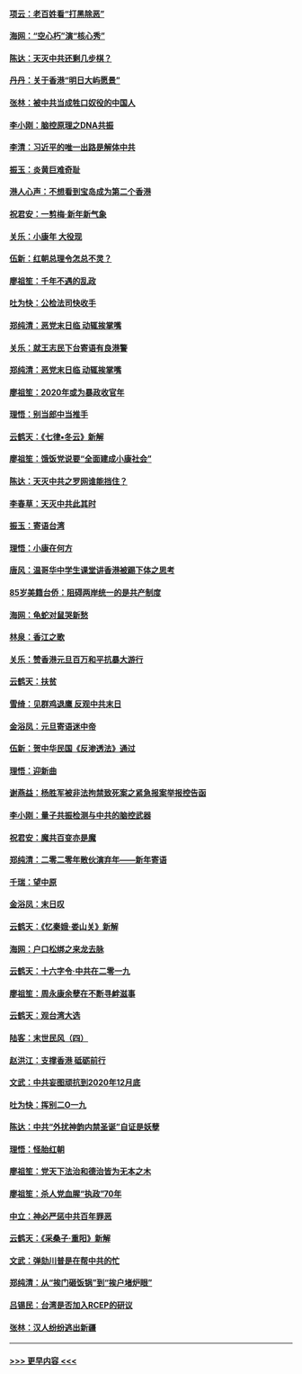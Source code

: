 #### [项云：老百姓看“打黑除恶”](../pages/nsc993/n11785398.md?t=01112322) 
#### [海网：“空心朽”演“核心秀”](../pages/nsc993/n11783874.md?t=01112322) 
#### [陈达：天灭中共还剩几步棋？](../pages/nsc993/n11783719.md?t=01112322) 
#### [丹丹：关于香港“明日大屿愿景”](../pages/nsc993/n11783273.md?t=01112322) 
#### [张林：被中共当成牲口奴役的中国人](../pages/nsc993/n11782397.md?t=01112322) 
#### [李小刚：脑控原理之DNA共振](../pages/nsc993/n11780962.md?t=01112322) 
#### [李清：习近平的唯一出路是解体中共](../pages/nsc993/n11780866.md?t=01112322) 
#### [振玉：炎黄巨难奇耻](../pages/nsc993/n11779632.md?t=01112322) 
#### [港人心声：不想看到宝岛成为第二个香港](../pages/nsc993/n11778817.md?t=01112322) 
#### [祝君安：一剪梅‧新年新气象](../pages/nsc993/n11776340.md?t=01112322) 
#### [关乐：小康年 大役现](../pages/nsc993/n11774213.md?t=01112322) 
#### [伍新：红朝总理令怎总不灵？](../pages/nsc993/n11770813.md?t=01112322) 
#### [廖祖笙：千年不遇的乱政](../pages/nsc993/n11770373.md?t=01112322) 
#### [吐为快：公检法司快收手](../pages/nsc993/n11770359.md?t=01112322) 
#### [郑纯清：恶党末日临 动辄挨掌嘴](../pages/nsc993/n11769912.md?t=01112322) 
#### [关乐：就王志民下台寄语有良港警](../pages/nsc993/n11769903.md?t=01112322) 
#### [郑纯清：恶党末日临 动辄挨掌嘴](../pages/nsc993/n11769356.md?t=01112322) 
#### [廖祖笙：2020年或为暴政收官年](../pages/nsc993/n11768216.md?t=01112322) 
#### [理悟：别当郎中当推手](../pages/nsc993/n11768243.md?t=01112322) 
#### [云鹤天：《七律▪冬云》新解](../pages/nsc993/n11768204.md?t=01112322) 
#### [廖祖笙：饿饭党说要“全面建成小康社会”](../pages/nsc993/n11767482.md?t=01112322) 
#### [陈达：天灭中共之罗网谁能挡住？](../pages/nsc993/n11767465.md?t=01112322) 
#### [李春草：天灭中共此其时](../pages/nsc993/n11767452.md?t=01112322) 
#### [振玉：寄语台湾](../pages/nsc993/n11767432.md?t=01112322) 
#### [理悟：小康在何方](../pages/nsc993/n11767394.md?t=01112322) 
#### [唐风：温哥华中学生课堂讲香港被踢下体之思考](../pages/nsc993/n11766848.md?t=01112322) 
#### [85岁美籍台侨：阻碍两岸统一的是共产制度](../pages/nsc993/n11765043.md?t=01112322) 
#### [海网：龟蛇对鼠哭新愁](../pages/nsc993/n11764895.md?t=01112322) 
#### [林泉：香江之歌](../pages/nsc993/n11764415.md?t=01112322) 
#### [关乐：赞香港元旦百万和平抗暴大游行](../pages/nsc993/n11764382.md?t=01112322) 
#### [云鹤天：扶贫](../pages/nsc993/n11764245.md?t=01112322) 
#### [雪绮：见群鸡退鹰  反观中共末日](../pages/nsc993/n11762112.md?t=01112322) 
#### [金浴凤：元旦寄语迷中帝](../pages/nsc993/n11761788.md?t=01112322) 
#### [伍新：贺中华民国《反渗透法》通过](../pages/nsc993/n11761994.md?t=01112322) 
#### [理悟：迎新曲](../pages/nsc993/n11761152.md?t=01112322) 
#### [谢燕益：杨胜军被非法拘禁致死案之紧急报案举报控告函](../pages/nsc993/n11756134.md?t=01112322) 
#### [李小刚：量子共振检测与中共的脑控武器](../pages/nsc993/n11754518.md?t=01112322) 
#### [祝君安：魔共百变亦是魔](../pages/nsc993/n11754469.md?t=01112322) 
#### [郑纯清：二零二零年散伙演弃年——新年寄语](../pages/nsc993/n11754195.md?t=01112322) 
#### [千瑞：望中原](../pages/nsc993/n11754159.md?t=01112322) 
#### [金浴凤：末日叹](../pages/nsc993/n11752359.md?t=01112322) 
#### [云鹤天：《忆秦娥‧娄山关》新解](../pages/nsc993/n11752348.md?t=01112322) 
#### [海网：户口松绑之来龙去脉](../pages/nsc993/n11752328.md?t=01112322) 
#### [云鹤天：十六字令‧中共在二零一九](../pages/nsc993/n11752305.md?t=01112322) 
#### [廖祖笙：周永康余孽在不断寻衅滋事](../pages/nsc993/n11751013.md?t=01112322) 
#### [云鹤天：观台湾大选](../pages/nsc993/n11751007.md?t=01112322) 
#### [陆客：末世民风（四）](../pages/nsc993/n11749203.md?t=01112322) 
#### [赵洪江：支撑香港 砥砺前行](../pages/nsc993/n11748482.md?t=01112322) 
#### [文武：中共妄图顽抗到2020年12月底](../pages/nsc993/n11748446.md?t=01112322) 
#### [吐为快：挥别二O一九](../pages/nsc993/n11748411.md?t=01112322) 
#### [陈达：中共“外扰神韵内禁圣诞”自证是妖孽](../pages/nsc993/n11748226.md?t=01112322) 
#### [理悟：怪胎红朝](../pages/nsc993/n11748206.md?t=01112322) 
#### [廖祖笙：党天下法治和德治皆为无本之木](../pages/nsc993/n11748135.md?t=01112322) 
#### [廖祖笙：杀人党血腥“执政”70年](../pages/nsc993/n11745144.md?t=01112322) 
#### [中立：神必严惩中共百年罪恶](../pages/nsc993/n11744970.md?t=01112322) 
#### [云鹤天：《采桑子‧重阳》新解](../pages/nsc993/n11744948.md?t=01112322) 
#### [文武：弹劾川普是在帮中共的忙](../pages/nsc993/n11744758.md?t=01112322) 
#### [郑纯清：从“挨门砸饭锅”到“挨户堵炉眼”](../pages/nsc993/n11744745.md?t=01112322) 
#### [吕锡民：台湾是否加入RCEP的研议](../pages/nsc993/n11744701.md?t=01112322) 
#### [张林：汉人纷纷逃出新疆](../pages/nsc993/n11743530.md?t=01112322) 

----
#### [ >>> 更早内容 <<< ](../indexes/nsc993-earlier.md)
